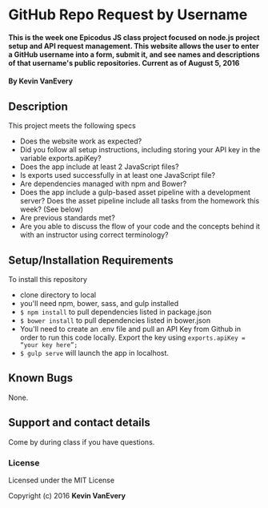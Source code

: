 # GitHub Repo Request by Username

#### This is the week one Epicodus JS class project focused on node.js project setup and API request management. This website allows the user to enter a GitHub username into a form, submit it, and see names and descriptions of that username's public repositories.  Current as of August 5, 2016

#### By Kevin VanEvery

## Description

This project meets the following specs

* Does the website work as expected?
* Did you follow all setup instructions, including storing your API key in the variable exports.apiKey?
* Does the app include at least 2 JavaScript files?
* Is exports used successfully in at least one JavaScript file?
* Are dependencies managed with npm and Bower?
* Does the app include a gulp-based asset pipeline with a development server? Does the asset pipeline include all tasks from the homework this week? (See below)
* Are previous standards met?
* Are you able to discuss the flow of your code and the concepts behind it with an instructor using correct terminology?


## Setup/Installation Requirements

To install this repository

* clone directory to local
* you'll need npm, bower, sass, and gulp installed
* ``` $ npm install ``` to pull dependencies listed in package.json
* ``` $ bower install ``` to pull dependencies listed in bower.json
* You'll need to create an .env file and pull an API Key from Github in order to run this code locally.  Export the key using ``` exports.apiKey = “your key here”; ```
* ``` $ gulp serve ``` will launch the app in localhost.

## Known Bugs

None.

## Support and contact details

Come by during class if you have questions.

### License

Licensed under the MIT License

Copyright (c) 2016 **Kevin VanEvery**
